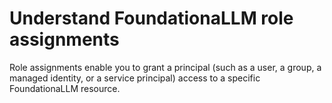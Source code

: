 # Understand FoundationaLLM role assignments

Role assignments enable you to grant a principal (such as a user, a group, a managed identity, or a service principal) access to a specific FoundationaLLM resource.

